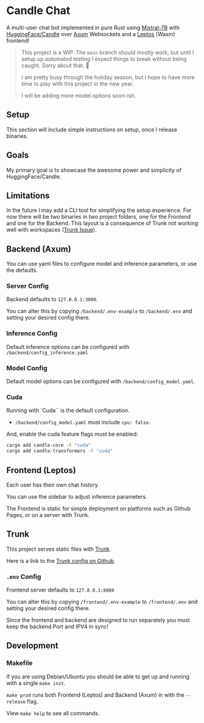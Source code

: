 # Candle Chat

A multi-user chat bot implemented in pure Rust using [Mistral-7B](https://mistral.ai/news/announcing-mistral-7b/) with  [HuggingFace/Candle](https://github.com/huggingface/candle/) over [Axum](https://github.com/tokio-rs/axum) Websockets and a [Leptos](https://www.leptos.dev/) (Wasm) frontend!

> This project is a WIP.
> The `main` branch should mostly work, but until I setup up automated testing I expect things to break without being caught.
> Sorry about that. 🤗
>
> I am pretty busy through the holiday season, but I hope to have more time to play with this project in the new year.
>
> I will be adding more model options soon-ish.

## Setup

This section will include simple instructions on setup, once I release binaries.

## Goals

My primary goal is to showcase the awesome power and simplicity of HuggingFace/Candle.

## Limitations

In the future I may add a CLI tool for simplifying the setup experience.
For now there will be two binaries in two project folders, one for the Frontend and one for the Backend.
This layout is a consequence of Trunk not working well with workspaces ([Trunk Issue](https://github.com/thedodd/trunk/issues/575#issuecomment-1693471972)).


## Backend (Axum)

You can use yaml files to configure model and inference parameters, or use the defaults.

### Server Config

Backend defaults to `127.0.0.1:3000`.

You can alter this by copying `/backend/.env-example` to `/backend/.env` and setting your desired config there.

### Inference Config

Default inference options can be configured with `/backend/config_inference.yaml`

### Model Config

Default model options can be configured with `/backend/config_model.yaml`.

### Cuda

Running with `Cuda`` is the default configuration.

 - `/backend/config_model.yaml` must include `cpu: false`.

And, enable the cuda feature flags must be enabled:

```sh
cargo add candle-core -F "cuda"
cargo add candle-transformers -F "cuda"
```

## Frontend (Leptos)

Each user has their own chat history.

You can use the sidebar to adjust inference parameters.

The Frontend is static for simple deployment on platforms such as Github Pages, or on a server with Trunk.

## Trunk

This project serves static files with [Trunk](https://trunkrs.dev/).

Here is a link to the [Trunk config on Github](https://github.com/thedodd/trunk/blob/master/Trunk.toml).

### `.env` Config

Frontend server defaults to `127.0.0.1:8080`

You can alter this by copying `/frontend/.env-example` to `/frontend/.env` and setting your desired config there.

Since the frontend and backend are designed to run separately you must keep the backend Port and IPV4 in sync!


## Development

### Makefile

If you are using Debian/Ubuntu you should be able to get up and running with a single `make init`.

`make prod` runs both Frontend (Leptos) and Backend (Axum) in with the `--release` flag.

View `make help` to see all commands.
